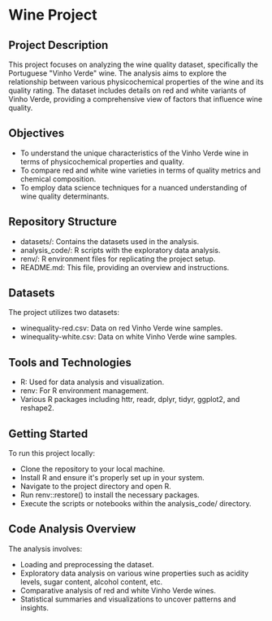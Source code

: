 # Wine Project
## Project Description
This project focuses on analyzing the wine quality dataset, specifically the Portuguese "Vinho Verde" wine. The analysis aims to explore the relationship between various physicochemical properties of the wine and its quality rating. The dataset includes details on red and white variants of Vinho Verde, providing a comprehensive view of factors that influence wine quality.

## Objectives
- To understand the unique characteristics of the Vinho Verde wine in terms of physicochemical properties and quality.
- To compare red and white wine varieties in terms of quality metrics and chemical composition.
- To employ data science techniques for a nuanced understanding of wine quality determinants.

## Repository Structure
- datasets/: Contains the datasets used in the analysis.
- analysis_code/: R scripts with the exploratory data analysis.
- renv/: R environment files for replicating the project setup.
- README.md: This file, providing an overview and instructions.

## Datasets
The project utilizes two datasets:

- winequality-red.csv: Data on red Vinho Verde wine samples.
- winequality-white.csv: Data on white Vinho Verde wine samples.

## Tools and Technologies
- R: Used for data analysis and visualization.
- renv: For R environment management.
- Various R packages including httr, readr, dplyr, tidyr, ggplot2, and reshape2.

## Getting Started
To run this project locally:

- Clone the repository to your local machine.
- Install R and ensure it's properly set up in your system.
- Navigate to the project directory and open R.
- Run renv::restore() to install the necessary packages.
- Execute the scripts or notebooks within the analysis_code/ directory.

## Code Analysis Overview
The analysis involves:

- Loading and preprocessing the dataset.
- Exploratory data analysis on various wine properties such as acidity levels, sugar content, alcohol content, etc.
- Comparative analysis of red and white Vinho Verde wines.
- Statistical summaries and visualizations to uncover patterns and insights.

